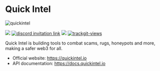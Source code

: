 # Quick Intel
<img src="images/quickintel.png" alt="quickintel">

[![](https://shields.io/github/stars/Quick-Intel?style=social)](https://github.com/Quick-Intel/)
<a href="https://discord..gg/quicki"><img alt="discord invitation link" src="https://dcbadge.vercel.app/api/server/qucki?style=flat"></a>
<a href="https://t.me/Quicki_TG"><img src="https://img.shields.io/endpoint?color=neon&style=flat-square&url=https%3A%2F%2Ftg.sumanjay.workers.dev%2Fquicki_tg"></a>
<a href="https://twitter.com/quickintel_ai"><img src="https://img.shields.io/twitter/follow/quickintel_ai?style=social" alt="trackgit-views" /></a>

Quick Intel is building tools to combat scams, rugs, honeypots and more, making a safer web3 for all.
- Official website: https://quickintel.io
- API documentation: https://docs.quickintel.io
